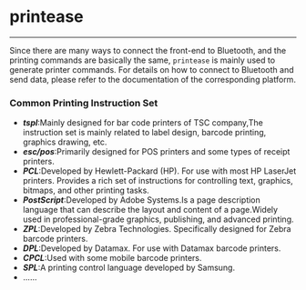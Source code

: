 # printease


--------
Since there are many ways to connect the front-end to Bluetooth, and the printing commands are basically the same, ```printease``` is mainly used to generate printer commands. For details on how to connect to Bluetooth and send data, please refer to the documentation of the corresponding platform.

### Common Printing Instruction Set

- ***tspl***:Mainly designed for bar code printers of TSC company,The instruction set is mainly related to label design, barcode printing, graphics drawing, etc.
- ***esc/pos***:Primarily designed for POS printers and some types of receipt printers.
- ***PCL***:Developed by Hewlett-Packard (HP). For use with most HP LaserJet printers. Provides a rich set of instructions for controlling text, graphics, bitmaps, and other printing tasks.
- ***PostScript***:Developed by Adobe Systems.Is a page description language that can describe the layout and content of a page.Widely used in professional-grade graphics, publishing, and advanced printing.
- ***ZPL***:Developed by Zebra Technologies. Specifically designed for Zebra barcode printers.
- ***DPL***:Developed by Datamax. For use with Datamax barcode printers.
- ***CPCL***:Used with some mobile barcode printers.
- ***SPL***:A printing control language developed by Samsung.
- ......
   